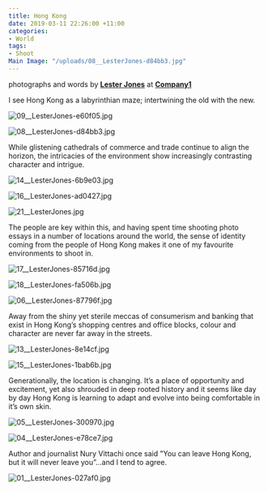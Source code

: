 ```yaml
---
title: Hong Kong
date: 2019-03-11 22:26:00 +11:00
categories:
- World
tags:
- Shoot
Main Image: "/uploads/08__LesterJones-d84bb3.jpg"
---
```


photographs and words by **[Lester Jones](https://www.instagram.com/_lesterjones/)** at **[Company1](https://www.instagram.com/company1agency/)**

I see Hong Kong as a labyrinthian maze; intertwining the old with the new.

![09__LesterJones-e60f05.jpg](/uploads/09__LesterJones-e60f05.jpg)

![08__LesterJones-d84bb3.jpg](/uploads/08__LesterJones-d84bb3.jpg)

While glistening cathedrals of commerce and trade continue to align the horizon, the intricacies of the environment show increasingly contrasting character and intrigue.

![14__LesterJones-6b9e03.jpg](/uploads/14__LesterJones-6b9e03.jpg)

![16__LesterJones-ad0427.jpg](/uploads/16__LesterJones-ad0427.jpg)

![21__LesterJones.jpg](/uploads/21__LesterJones.jpg)

The people are key within this, and having spent time shooting photo essays in a number of locations around the world, the sense of identity coming from the people of Hong Kong makes it one of my favourite environments to shoot in.

![17__LesterJones-85716d.jpg](/uploads/17__LesterJones-85716d.jpg)

![18__LesterJones-fa506b.jpg](/uploads/18__LesterJones-fa506b.jpg)

![06__LesterJones-87796f.jpg](/uploads/06__LesterJones-87796f.jpg)

Away from the shiny yet sterile meccas of consumerism and banking that exist in Hong Kong’s shopping centres and office blocks, colour and character are never far away in the streets.

![13__LesterJones-8e14cf.jpg](/uploads/13__LesterJones-8e14cf.jpg)

![15__LesterJones-1bab6b.jpg](/uploads/15__LesterJones-1bab6b.jpg) 

Generationally, the location is changing. It’s a place of opportunity and excitement, yet also shrouded in deep rooted history and it seems like day by day Hong Kong is learning to adapt and evolve into being comfortable in it’s own skin.

![05__LesterJones-300970.jpg](/uploads/05__LesterJones-300970.jpg) 

![04__LesterJones-e78ce7.jpg](/uploads/04__LesterJones-e78ce7.jpg)

Author and journalist Nury Vittachi once said "You can leave Hong Kong, but it will never leave you”…and I tend to agree.

![01__LesterJones-027af0.jpg](/uploads/01__LesterJones-027af0.jpg) 
